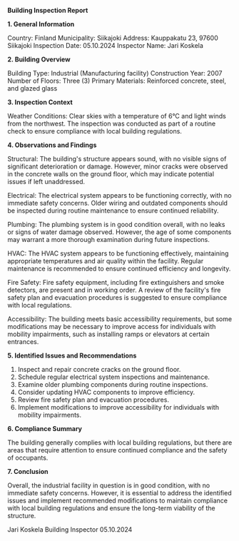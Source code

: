  **Building Inspection Report**

**1. General Information**

Country: Finland
Municipality: Siikajoki
Address: Kauppakatu 23, 97600 Siikajoki
Inspection Date: 05.10.2024
Inspector Name: Jari Koskela

**2. Building Overview**

Building Type: Industrial (Manufacturing facility)
Construction Year: 2007
Number of Floors: Three (3)
Primary Materials: Reinforced concrete, steel, and glazed glass

**3. Inspection Context**

Weather Conditions: Clear skies with a temperature of 6°C and light winds from the northwest. The inspection was conducted as part of a routine check to ensure compliance with local building regulations.

**4. Observations and Findings**

Structural: The building's structure appears sound, with no visible signs of significant deterioration or damage. However, minor cracks were observed in the concrete walls on the ground floor, which may indicate potential issues if left unaddressed.

Electrical: The electrical system appears to be functioning correctly, with no immediate safety concerns. Older wiring and outdated components should be inspected during routine maintenance to ensure continued reliability.

Plumbing: The plumbing system is in good condition overall, with no leaks or signs of water damage observed. However, the age of some components may warrant a more thorough examination during future inspections.

HVAC: The HVAC system appears to be functioning effectively, maintaining appropriate temperatures and air quality within the facility. Regular maintenance is recommended to ensure continued efficiency and longevity.

Fire Safety: Fire safety equipment, including fire extinguishers and smoke detectors, are present and in working order. A review of the facility's fire safety plan and evacuation procedures is suggested to ensure compliance with local regulations.

Accessibility: The building meets basic accessibility requirements, but some modifications may be necessary to improve access for individuals with mobility impairments, such as installing ramps or elevators at certain entrances.

**5. Identified Issues and Recommendations**

1. Inspect and repair concrete cracks on the ground floor.
2. Schedule regular electrical system inspections and maintenance.
3. Examine older plumbing components during routine inspections.
4. Consider updating HVAC components to improve efficiency.
5. Review fire safety plan and evacuation procedures.
6. Implement modifications to improve accessibility for individuals with mobility impairments.

**6. Compliance Summary**

The building generally complies with local building regulations, but there are areas that require attention to ensure continued compliance and the safety of occupants.

**7. Conclusion**

Overall, the industrial facility in question is in good condition, with no immediate safety concerns. However, it is essential to address the identified issues and implement recommended modifications to maintain compliance with local building regulations and ensure the long-term viability of the structure.

Jari Koskela
Building Inspector
05.10.2024